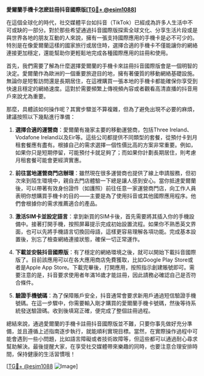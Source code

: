 **愛爾蘭手機卡怎麽註冊抖音國際版[[TG💪+ @esim1088](https://t.me/s/esim1088)]**

在這個全球化的時代，社交媒體平台如抖音（TikTok）已經成為許多人生活中不可或缺的一部分。對於那些希望通過抖音國際版探索全球文化、分享生活片段或是與世界各地的朋友互動的人來說，擁有一張支持國際應用的手機卡是必不可少的。特別是在像愛爾蘭這樣的國家旅行或居住時，選擇合適的手機卡不僅能讓你的網絡連接更加穩定，還能幫助你更輕鬆地完成各種國際應用的註冊和使用。

首先，我們需要了解為什麼選擇愛爾蘭的手機卡來註冊抖音國際版會是一個明智的決定。愛爾蘭作為歐洲的一個重要旅遊目的地，擁有著優質的移動網絡基礎設施。無論你是短暫訪問還是長期居住，在這裡購買一張本地的手機卡都能確保你享受到快速且穩定的網絡速度。這對於需要頻繁上傳視頻內容或者觀看高清直播的抖音用戶來說尤為重要。

那麼，具體該如何操作呢？其實步驟並不算複雜，但為了避免出現不必要的麻煩，建議按照以下幾點進行準備：

1. **選擇合適的運營商**：愛爾蘭有幾家主要的移動運營商，包括Three Ireland、Vodafone Ireland以及Eir等。這些公司都提供不同類型的套餐，從預付卡到月租套餐應有盡有。根據自己的需求選擇一個性價比高的方案非常重要。例如，如果你只是短期停留，可能預付卡就足夠了；而如果你計劃長期居住，則考慮月租套餐可能會更經濟實惠。

2. **前往當地運營商門店辦理**：雖然現在很多運營商也提供了線上申請服務，但初次來到陌生環境中，親自去門店體驗一下總是讓人感到安心。當你抵達愛爾蘭後，可以帶著有效身份證件（如護照）前往任意一家運營商門店，向工作人員表明你想購買手機卡的目的——主要是為了使用抖音或其他國際應用程序。他們會根據你的需求推薦適合的產品。

3. **激活SIM卡並設定語言**：拿到新買的SIM卡後，首先需要將其插入你的手機設備中。接著打開手機，按照屏幕提示完成初始設置流程。如果你不熟悉英文界面，也可以先將手機語言切換回母語，這樣更容易理解各項功能。完成基本設置後，別忘了檢查網絡連接狀態，確保一切正常運作。

4. **下載並安裝抖音國際版**：有了穩定的網絡環境之後，就可以開始下載抖音國際版了。目前該應用可以在各大應用商店免費獲取，比如Google Play Store或者是Apple App Store。下載完畢後，打開應用，按照指示創建賬號即可。需要注意的是，抖音要求使用者年滿16歲才能註冊，因此請務必確認自己是否符合條件。

5. **驗證手機號碼**：為了保障賬戶安全，抖音通常會要求新用戶通過短信驗證手機號碼。在這一步驟中，你需要輸入剛才購買的愛爾蘭手機卡號碼，然後等待系統發送驗證碼。收到後填寫正確，便完成了整個註冊過程。

總結來說，通過愛爾蘭的手機卡註冊抖音國際版並不難，只要你事先做好充分準備，並且遵循上述指南逐步執行，就能順利實現目標。當然，在實際操作過程中可能會遇到一些小問題，比如語言障礙或者技術故障等，但這些都可以通過耐心尋求幫助解決。最後提醒大家，在享受社交媒體帶來樂趣的同時，也要注意合理安排時間，保持健康的生活習慣哦！

[[TG💪+ @esim1088](https://t.me/s/esim1088) ![Image](https://i.postimg.cc/4NQfJmqS/Snipaste-2025-05-13-00-14-12.png)]